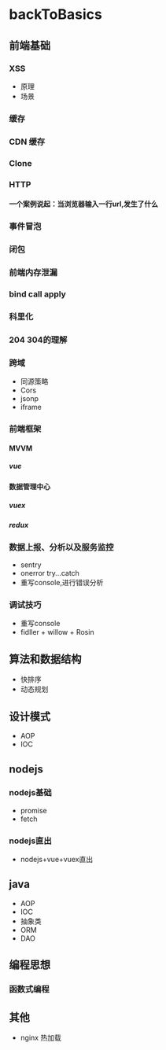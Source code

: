 # backToBasics

## 前端基础
### XSS
- 原理
- 场景

### 缓存
### CDN 缓存
### Clone
### HTTP
#### 一个案例说起：当浏览器输入一行url,发生了什么

### 事件冒泡
### 闭包
### 前端内存泄漏
### bind call apply 
### 科里化

### 204 304的理解
### 跨域
- 同源策略
- Cors
- jsonp
- iframe

### 前端框架

#### MVVM

##### vue

#### 数据管理中心

##### vuex

##### redux

### 数据上报、分析以及服务监控
- sentry
- onerror try...catch
- 重写console,进行错误分析

### 调试技巧
- 重写console
- fidller + willow + Rosin

## 算法和数据结构
- 快排序
- 动态规划

## 设计模式
- AOP
- IOC

## nodejs
### nodejs基础
- promise
- fetch

### nodejs直出
- nodejs+vue+vuex直出


## java
- AOP
- IOC
- 抽象类
- ORM
- DAO

## 编程思想

### 函数式编程

## 其他
- nginx 热加载

